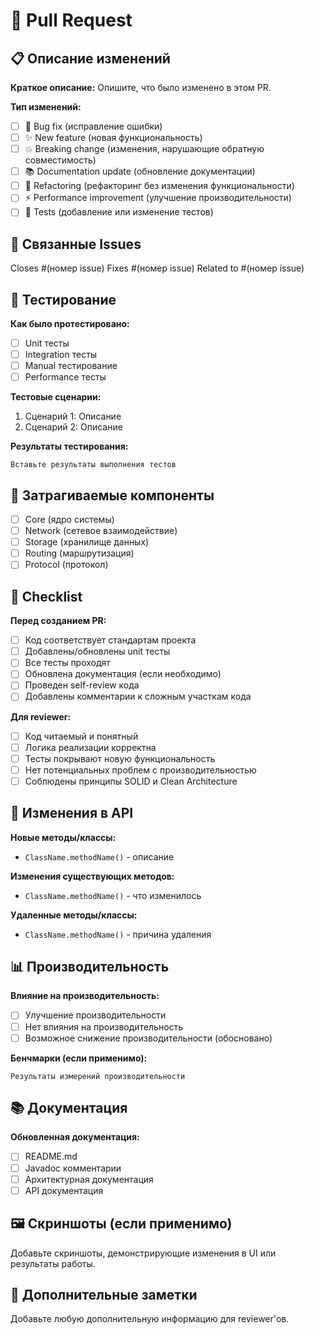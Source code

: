 # 🚀 Pull Request

## 📋 Описание изменений

**Краткое описание:**
Опишите, что было изменено в этом PR.

**Тип изменений:**
- [ ] 🐛 Bug fix (исправление ошибки)
- [ ] ✨ New feature (новая функциональность)
- [ ] 💥 Breaking change (изменения, нарушающие обратную совместимость)
- [ ] 📚 Documentation update (обновление документации)
- [ ] 🔧 Refactoring (рефакторинг без изменения функциональности)
- [ ] ⚡ Performance improvement (улучшение производительности)
- [ ] 🧪 Tests (добавление или изменение тестов)

## 🔗 Связанные Issues

Closes #(номер issue)
Fixes #(номер issue)
Related to #(номер issue)

## 🧪 Тестирование

**Как было протестировано:**
- [ ] Unit тесты
- [ ] Integration тесты
- [ ] Manual тестирование
- [ ] Performance тесты

**Тестовые сценарии:**
1. Сценарий 1: Описание
2. Сценарий 2: Описание

**Результаты тестирования:**
```
Вставьте результаты выполнения тестов
```

## 🔧 Затрагиваемые компоненты

- [ ] Core (ядро системы)
- [ ] Network (сетевое взаимодействие)
- [ ] Storage (хранилище данных)
- [ ] Routing (маршрутизация)
- [ ] Protocol (протокол)

## 📝 Checklist

**Перед созданием PR:**
- [ ] Код соответствует стандартам проекта
- [ ] Добавлены/обновлены unit тесты
- [ ] Все тесты проходят
- [ ] Обновлена документация (если необходимо)
- [ ] Проведен self-review кода
- [ ] Добавлены комментарии к сложным участкам кода

**Для reviewer:**
- [ ] Код читаемый и понятный
- [ ] Логика реализации корректна
- [ ] Тесты покрывают новую функциональность
- [ ] Нет потенциальных проблем с производительностью
- [ ] Соблюдены принципы SOLID и Clean Architecture

## 🔄 Изменения в API

**Новые методы/классы:**
- `ClassName.methodName()` - описание

**Изменения существующих методов:**
- `ClassName.methodName()` - что изменилось

**Удаленные методы/классы:**
- `ClassName.methodName()` - причина удаления

## 📊 Производительность

**Влияние на производительность:**
- [ ] Улучшение производительности
- [ ] Нет влияния на производительность
- [ ] Возможное снижение производительности (обосновано)

**Бенчмарки (если применимо):**
```
Результаты измерений производительности
```

## 📚 Документация

**Обновленная документация:**
- [ ] README.md
- [ ] Javadoc комментарии
- [ ] Архитектурная документация
- [ ] API документация

## 🖼️ Скриншоты (если применимо)

Добавьте скриншоты, демонстрирующие изменения в UI или результаты работы.

## 📝 Дополнительные заметки

Добавьте любую дополнительную информацию для reviewer'ов.


